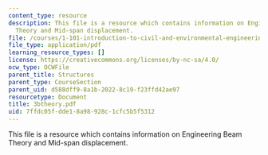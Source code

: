```yaml
---
content_type: resource
description: This file is a resource which contains information on Engineering Beam
  Theory and Mid-span displacement.
file: /courses/1-101-introduction-to-civil-and-environmental-engineering-design-i-fall-2006/7ffdc05fdde18a98928c1cfc5b5f5312_3btheory.pdf
file_type: application/pdf
learning_resource_types: []
license: https://creativecommons.org/licenses/by-nc-sa/4.0/
ocw_type: OCWFile
parent_title: Structures
parent_type: CourseSection
parent_uid: d588dff9-8a1b-2022-8c19-f23ffd42ae97
resourcetype: Document
title: 3btheory.pdf
uid: 7ffdc05f-dde1-8a98-928c-1cfc5b5f5312
---
```

This file is a resource which contains information on Engineering Beam Theory and Mid-span displacement.